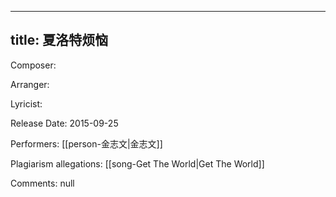 
---
title: 夏洛特烦恼
---
Composer: 

Arranger: 

Lyricist: 

Release Date: 2015-09-25

Performers: [[person-金志文|金志文]]

Plagiarism allegations:
[[song-Get The World|Get The World]]

Comments:
null
